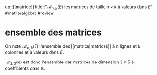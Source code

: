 up::[[matrice]]
title::"$\mathcal{M}_{n,k}(E)$ les matrices de taille $n\times k$ à valeurs dans $E$"
#maths/algèbre #review 
# ensemble des matrices
On note $\mathcal{M}_{n,k}(E)$ l'ensemble des [[matrice|matrices]] à $n$ lignes et $k$ colonnes et à valeurs dans $E$.

$\mathcal{M}_{3,5}(\mathbb{R})$ est donc l'ensemble des matrices de dimension $3\times 5$ à coefficients dans $\mathbb{R}$.
